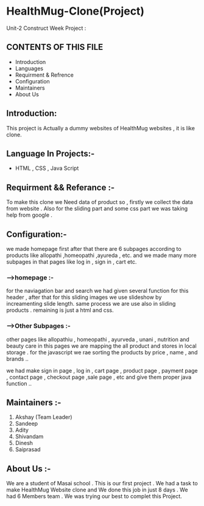 # HealthMug-Clone(Project)
 Unit-2 Construct Week Project :


## CONTENTS OF THIS FILE
- Introduction
- Languages
- Requirment & Refrence
- Configuration
- Maintainers
- About Us



## Introduction:
This project is Actually a dummy websites of HealthMug websites , it is like clone.



## Language In Projects:-
  - HTML , CSS , Java Script


## Requirment && Referance :-
To make this clone we Need data of product so , firstly we collect the data from website . Also for the sliding part and some css part we was taking help from google .   

## Configuration:-
we made homepage first after that there are 6 subpages according to products like allopathi ,homeopathi ,ayureda , etc. and we made many more subpages in that pages like log in , sign in , cart etc.
  ### -->homepage :-
  for the naviagation bar and search we had given several function for this header , after that for this sliding images we use slideshow by increamenting slide length. same process we are use also in sliding products .
  remaining is just a html and css.


  ### -->Other Subpages :-
  other pages like allopathiu , homeopathi , ayurveda , unani , nutrition and beauty care in this pages we are mapping the all product and stores in local storage . for the javascript we rae sorting the products by price , name , and brands ..

we had make sign in page , log in , cart page , product page , payment page , contact page , checkout page ,sale page , etc and give them proper java function ..


## Maintainers :-
1. Akshay (Team Leader)
2. Sandeep 
3. Adity
4. Shivandam
5. Dinesh
6. Saiprasad


## About Us :-
   We are a student of Masai school . This is our first project . We had a task to make HealthMug Website clone and We done this job in just 8 days . We had 6 Members team . We was trying our best to complet this Project.


           
           







